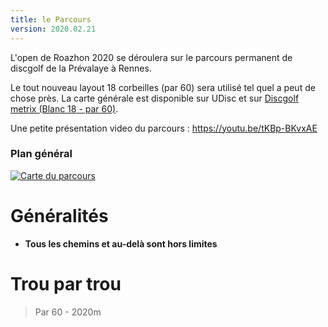 ```yaml
---
title: le Parcours
version: 2020.02.21
---
```



L'open de Roazhon 2020 se déroulera sur le parcours permanent de discgolf de la Prévalaye à Rennes.

Le tout nouveau layout 18 corbeilles (par 60) sera utilisé tel quel a peut de chose près. 
La carte générale est disponible sur UDisc et sur [Discgolf metrix (Blanc 18 - par 60)](https://discgolfmetrix.com/?u=map&ID=17722).

Une petite présentation video du parcours : https://youtu.be/tKBp-BKvxAE

### Plan général
[![Carte du parcours](/livret-joueur/map2.jpg)](/livret-joueur/map2.jpg)

# Généralités

 - __Tous les chemins et au-delà sont hors limites__

# Trou par trou 
> Par 60 - 2020m
